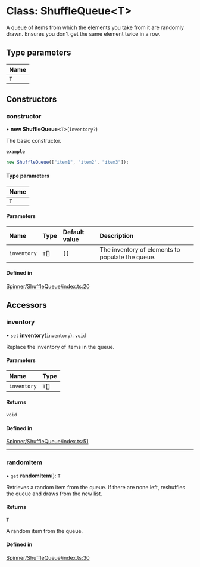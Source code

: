 # Class: ShuffleQueue<T\>

A queue of items from which the elements you take from it are randomly drawn.
Ensures you don't get the same element twice in a row.

## Type parameters

| Name |
| :------ |
| `T` |

## Constructors

### constructor

• **new ShuffleQueue**<`T`\>(`inventory?`)

The basic constructor.

**`example`**
```js
new ShuffleQueue(["item1", "item2", "item3"]);
```

#### Type parameters

| Name |
| :------ |
| `T` |

#### Parameters

| Name | Type | Default value | Description |
| :------ | :------ | :------ | :------ |
| `inventory` | `T`[] | `[]` | The inventory of elements to populate the queue. |

#### Defined in

[Spinner/ShuffleQueue/index.ts:20](https://github.com/daniellacosse/idea-spinner/blob/f12fe4a/packages/spinner/Spinner/ShuffleQueue/index.ts#L20)

## Accessors

### inventory

• `set` **inventory**(`inventory`): `void`

Replace the inventory of items in the queue.

#### Parameters

| Name | Type |
| :------ | :------ |
| `inventory` | `T`[] |

#### Returns

`void`

#### Defined in

[Spinner/ShuffleQueue/index.ts:51](https://github.com/daniellacosse/idea-spinner/blob/f12fe4a/packages/spinner/Spinner/ShuffleQueue/index.ts#L51)

___

### randomItem

• `get` **randomItem**(): `T`

Retrieves a random item from the queue.
If there are none left, reshuffles the queue and draws from the new list.

#### Returns

`T`

A random item from the queue.

#### Defined in

[Spinner/ShuffleQueue/index.ts:30](https://github.com/daniellacosse/idea-spinner/blob/f12fe4a/packages/spinner/Spinner/ShuffleQueue/index.ts#L30)
